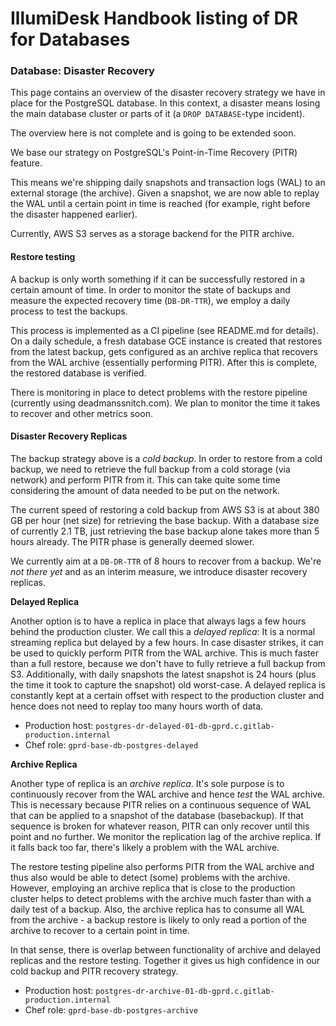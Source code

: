 # IllumiDesk Handbook listing of DR for Databases



### Database: Disaster Recovery <a id="database-disaster-recovery"></a>

This page contains an overview of the disaster recovery strategy we have in place for the PostgreSQL database. In this context, a disaster means losing the main database cluster or parts of it \(a `DROP DATABASE`-type incident\).

The overview here is not complete and is going to be extended soon.

We base our strategy on PostgreSQL's Point-in-Time Recovery \(PITR\) feature.

This means we're shipping daily snapshots and transaction logs \(WAL\) to an external storage \(the archive\). Given a snapshot, we are now able to replay the WAL until a certain point in time is reached \(for example, right before the disaster happened earlier\).

Currently, AWS S3 serves as a storage backend for the PITR archive.

#### Restore testing <a id="restore-testing"></a>

A backup is only worth something if it can be successfully restored in a certain amount of time. In order to monitor the state of backups and measure the expected recovery time \(`DB-DR-TTR`\), we employ a daily process to test the backups.

This process is implemented as a CI pipeline \(see README.md for details\). On a daily schedule, a fresh database GCE instance is created that restores from the latest backup, gets configured as an archive replica that recovers from the WAL archive \(essentially performing PITR\). After this is complete, the restored database is verified.

There is monitoring in place to detect problems with the restore pipeline \(currently using deadmanssnitch.com\). We plan to monitor the time it takes to recover and other metrics soon.

#### Disaster Recovery Replicas <a id="disaster-recovery-replicas"></a>

The backup strategy above is a _cold backup_. In order to restore from a cold backup, we need to retrieve the full backup from a cold storage \(via network\) and perform PITR from it. This can take quite some time considering the amount of data needed to be put on the network.

The current speed of restoring a cold backup from AWS S3 is at about 380 GB per hour \(net size\) for retrieving the base backup. With a database size of currently 2.1 TB, just retrieving the base backup alone takes more than 5 hours already. The PITR phase is generally deemed slower.

We currently aim at a `DB-DR-TTR` of 8 hours to recover from a backup. We're _not there yet_ and as an interim measure, we introduce disaster recovery replicas.

**Delayed Replica**

Another option is to have a replica in place that always lags a few hours behind the production cluster. We call this a _delayed replica_: It is a normal streaming replica but delayed by a few hours. In case disaster strikes, it can be used to quickly perform PITR from the WAL archive. This is much faster than a full restore, because we don't have to fully retrieve a full backup from S3. Additionally, with daily snapshots the latest snapshot is 24 hours \(plus the time it took to capture the snapshot\) old worst-case. A delayed replica is constantly kept at a certain offset with respect to the production cluster and hence does not need to replay too many hours worth of data.

* Production host: `postgres-dr-delayed-01-db-gprd.c.gitlab-production.internal`
* Chef role: `gprd-base-db-postgres-delayed`

**Archive Replica**

Another type of replica is an _archive replica_. It's sole purpose is to continuously recover from the WAL archive and hence _test_ the WAL archive. This is necessary because PITR relies on a continuous sequence of WAL that can be applied to a snapshot of the database \(basebackup\). If that sequence is broken for whatever reason, PITR can only recover until this point and no further. We monitor the replication lag of the archive replica. If it falls back too far, there's likely a problem with the WAL archive.

The restore testing pipeline also performs PITR from the WAL archive and thus also would be able to detect \(some\) problems with the archive. However, employing an archive replica that is close to the production cluster helps to detect problems with the archive much faster than with a daily test of a backup. Also, the archive replica has to consume all WAL from the archive - a backup restore is likely to only read a portion of the archive to recover to a certain point in time.

In that sense, there is overlap between functionality of archive and delayed replicas and the restore testing. Together it gives us high confidence in our cold backup and PITR recovery strategy.

* Production host: `postgres-dr-archive-01-db-gprd.c.gitlab-production.internal`
* Chef role: `gprd-base-db-postgres-archive`

